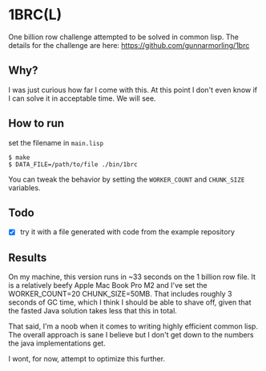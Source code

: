 # 1BRC(L)

One billion row challenge attempted to be solved in common lisp. 
The details for the challenge are here: https://github.com/gunnarmorling/1brc


## Why?

I was just curious how far I come with this. At this point I don't even know if I can solve it in acceptable time.
We will see.

## How to run 

set the filename in `main.lisp`

  ``` shell
$ make
$ DATA_FILE=/path/to/file ./bin/1brc 
  ```
  
You can tweak the behavior by setting the `WORKER_COUNT` and `CHUNK_SIZE` variables.

## Todo 

- [x] try it with a file generated with code from the example repository 

## Results

On my machine, this version runs in ~33 seconds on the 1 billion row file.
It is a relatively beefy Apple Mac Book Pro M2 and I've set the WORKER_COUNT=20 CHUNK_SIZE=50MB.
That includes roughly 3 seconds of GC time, which I think I should be able to shave off, given that the fasted Java solution takes less that this in total. 

That said, I'm a noob when it comes to writing highly efficient common lisp. 
The overall approach is sane I believe but I don't get down to the numbers the java implementations get.

I wont, for now, attempt to optimize this further.
